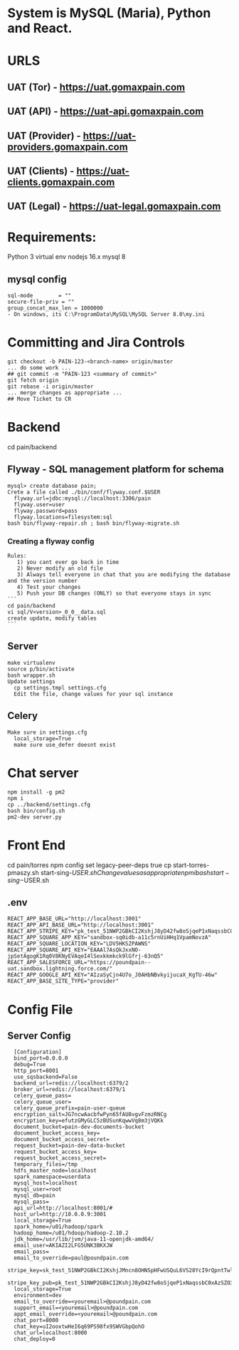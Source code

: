 
# System is MySQL (Maria), Python and React.
# URLS
## UAT (Tor) - https://uat.gomaxpain.com
## UAT (API) - https://uat-api.gomaxpain.com
## UAT (Provider) - https://uat-providers.gomaxpain.com
## UAT (Clients) - https://uat-clients.gomaxpain.com
## UAT (Legal) - https://uat-legal.gomaxpain.com

# Requirements:
  Python 3 virtual env
  nodejs 16.x
  mysql 8
## mysql config
```
sql-mode        = ""
secure-file-priv = ""
group_concat_max_len = 1000000
- On windows, its C:\ProgramData\MySQL\MySQL Server 8.0\my.ini
```

# Committing and Jira Controls
```git fetch origin
git checkout -b PAIN-123-<branch-name> origin/master
... do some work ...
## git commit -m "PAIN-123 <summary of commit>"
git fetch origin
git rebase -i origin/master
... merge changes as appropriate ...
## Move Ticket to CR
```
# Backend
  cd pain/backend
  ## Flyway - SQL management platform for schema
    mysql> create database pain;
    Crete a file called ./bin/conf/flyway.conf.$USER
      flyway.url=jdbc:mysql://localhost:3306/pain
      flyway.user=user
      flyway.password=pass
      flyway.locations=filesystem:sql
    bash bin/flyway-repair.sh ; bash bin/flyway-migrate.sh
  ### Creating a flyway config
    Rules:
       1) you cant ever go back in time
       2) Never modify an old file
       3) Always tell everyone in chat that you are modifying the database and the version number
       4) Test your changes
       5) Push your DB changes (ONLY) so that everyone stays in sync
    ```
    cd pain/backend
    vi sql/V<version>_0_0__data.sql
    create update, modify tables
    ```
  ## Server
    make virtualenv
    source p/bin/activate
    bash wrapper.sh
    Update settings
      cp settings.tmpl settings.cfg
      Edit the file, change values for your sql instance
  ## Celery
    Make sure in settings.cfg
      local_storage=True
      make sure use_defer doesnt exist
# Chat server
    npm install -g pm2
    npm i
    cp ../backend/settings.cfg
    bash bin/config.sh
    pm2-dev server.py
# Front End
  cd pain/torres
  npm config set legacy-peer-deps true
  cp start-torres-pmaszy.sh start-sing-$USER.sh
  Change values as appropriate
  npm i
  bash start-sing-$USER.sh
## .env
```
REACT_APP_BASE_URL="http://localhost:3001"
REACT_APP_API_BASE_URL="http://localhost:3001"
REACT_APP_STRIPE_KEY="pk_test_51NWP2GBkCI2KshjJ8yD42fw8oSjqeP1xNaqssbC0xAzSZO35HDl9DtZlxnPHg7bVXbBjoth3SPIN0ORSlvElATfC00rQYT3v8n"
REACT_APP_SQUARE_APP_KEY="sandbox-sq0idb-a11c5rnUiHHq1VpamNovzA"
REACT_APP_SQUARE_LOCATION_KEY="LDV5HKSZPAWNS"
REACT_APP_SQUARE_API_KEY="EAAAl7AsQkJxxNO-jpSetAgogK1Rq0V8KNyEVAqeI4lSexkkmkck9lGfrj-63nQ5"
REACT_APP_SALESFORCE_URL="https://poundpain--uat.sandbox.lightning.force.com/"
REACT_APP_GOOGLE_API_KEY="AIzaSyCjn4U7o_J0AHbNBvkyijucaX_KgTU-46w"
REACT_APP_BASE_SITE_TYPE="provider"
```

# Config File
## Server Config
```
  [Configuration]
  bind_port=0.0.0.0
  debug=True
  http_port=8001
  use_sqsbackend=False
  backend_url=redis://localhost:6379/2
  broker_url=redis://localhost:6379/1
  celery_queue_pass=
  celery_queue_user=
  celery_queue_prefix=pain-user-queue
  encryption_salt=JG7ncwAacbfwPyn65fAU8vgvFzmzRNCg
  encryption_key=efutzGMyGLC5zBUSunKqwwVq8m3jVQKk
  document_bucket=pain-dev-documents-bucket
  document_bucket_access_key=
  document_bucket_access_secret=
  request_bucket=pain-dev-data-bucket
  request_bucket_access_key=
  request_bucket_access_secret=
  temporary_files=/tmp
  hdfs_master_node=localhost
  spark_namespace=userdata
  mysql_host=localhost
  mysql_user=root
  mysql_db=pain
  mysql_pass=
  api_url=http://localhost:8001/#
  host_url=http://10.0.0.9:3001
  local_storage=True
  spark_home=/u01/hadoop/spark
  hadoop_home=/u01/hdoop/hadoop-2.10.2
  jdk_home=/usr/lib/jvm/java-11-openjdk-amd64/
  email_user=AKIAZI2LFG5UNK3BKXJW
  email_pass=
  email_to_override=paul@poundpain.com
  stripe_key=sk_test_51NWP2GBkCI2KshjJMncn8OHNSpHFwUSQuL6VS28YcI9rQpntTwlqeAIv8oQ9JeoiA7kdFC1IS7xhmbp7SWFgrfG000dmBLEevA
  stripe_key_pub=pk_test_51NWP2GBkCI2KshjJ8yD42fw8oSjqeP1xNaqssbC0xAzSZO35HDl9DtZlxnPHg7bVXbBjoth3SPIN0ORSlvElATfC00rQYT3v8n
  local_storage=True
  environment=dev
  email_to_override=<youremail>@poundpain.com
  support_email=<youremail>@poundpain.com
  appt_email_override=<youremail>@poundpain.com
  chat_port=8000
  chat_key=uI2ooxtwHeI6q69PS98fx9SWVGbpQohO
  chat_url=localhost:8000
  chat_deploy=0
```



  
  
